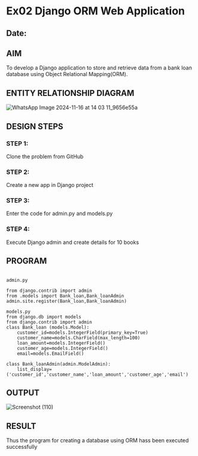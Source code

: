 # Ex02 Django ORM Web Application
## Date: 

## AIM
To develop a Django application to store and retrieve data from a bank loan database using Object Relational Mapping(ORM).

## ENTITY RELATIONSHIP DIAGRAM

![WhatsApp Image 2024-11-16 at 14 03 11_9656e55a](https://github.com/user-attachments/assets/ca64b0dc-78be-4b14-8f42-02cba41e9920)


## DESIGN STEPS

### STEP 1:
Clone the problem from GitHub

### STEP 2:
Create a new app in Django project

### STEP 3:
Enter the code for admin.py and models.py

### STEP 4:
Execute Django admin and create details for 10 books

## PROGRAM

```

admin.py

from django.contrib import admin
from .models import Bank_loan,Bank_loanAdmin
admin.site.register(Bank_loan,Bank_loanAdmin)

models.py
from django.db import models
from django.contrib import admin
class Bank_loan (models.Model):
    customer_id=models.IntegerField(primary_key=True)
    customer_name=models.CharField(max_length=100)
    loan_amount=models.IntegerField()
    customer_age=models.IntegerField()
    email=models.EmailField()

class Bank_loanAdmin(admin.ModelAdmin):
    list_display=('customer_id','customer_name','loan_amount','customer_age','email')
```

## OUTPUT

![Screenshot (110)](https://github.com/user-attachments/assets/7273b208-d8ad-4367-9de6-39bd8c6a1792)



## RESULT
Thus the program for creating a database using ORM hass been executed successfully
